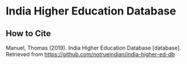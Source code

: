 # India Higher Education Database

## How to Cite
Manuel, Thomas (2019). India Higher Education Database [database]. Retrieved from https://github.com/notrueindian/india-higher-ed-db
